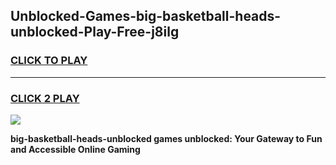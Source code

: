 
## Unblocked-Games-big-basketball-heads-unblocked-Play-Free-j8ilg
<h3>
<a href="https://premium76.site?title=big-basketball-heads-unblocked&ref=23A">CLICK TO PLAY</a></h3>
<hr>

<h3>
<a href="https://premium76.site?title=big-basketball-heads-unblocked&ref=23A">CLICK 2 PLAY</a>
  
</h3>

<a href="https://premium76.site?title=big-basketball-heads-unblocked&ref=23A"><img src="https://clearcache.store/games.png"></a>


**big-basketball-heads-unblocked games unblocked: Your Gateway to Fun and Accessible Online Gaming**
